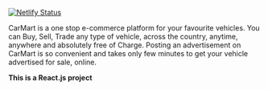 [![Netlify Status](https://api.netlify.com/api/v1/badges/3d85315d-446f-4e48-bf18-d2b9b379d8dd/deploy-status)](https://app.netlify.com/sites/carmart-sl/deploys)

CarMart is a one stop e-commerce platform for your favourite vehicles. You can Buy, Sell, Trade any type of vehicle, across the country, anytime, anywhere and absolutely free of Charge. Posting an advertisement on CarMart is so convenient and takes only few minutes to get your vehicle advertised for sale, online.

<b> This is a React.js project </b>
